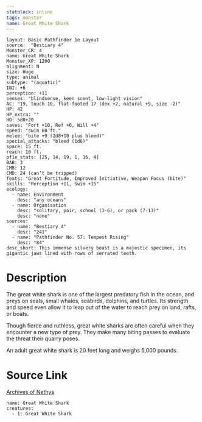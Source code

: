 ```yaml
---
statblock: inline
tags: monster
name: Great White Shark
---
```

```statblock
layout: Basic Pathfinder 1e Layout
source:  "Bestiary 4"
Monster_CR: 4
name: Great White Shark
Monster_XP: 1200
alignment: N
size: Huge
type: animal
subtype: "(aquatic)"
INI: +6
perception: +11
senses: "blindsense, keen scent, low-light vision"
AC: "19, touch 10, flat-footed 17 (dex +2, natural +9, size -2)"
HP: 42
HP_extra: ""
HD: 5d8+20
saves: "Fort +10, Ref +6, Will +4"
speed: "swim 60 ft."
melee: "bite +9 (2d8+10 plus bleed)"
special_attacks: "bleed (1d6)"
space: 15 ft.
reach: 10 ft.
pf1e_stats: [25, 14, 19, 1, 16, 4]
BAB: 3
CMB: 12
CMD: 24 (can’t be tripped)
feats: "Great Fortitude, Improved Initiative, Weapon Focus (bite)"
skills: "Perception +11, Swim +15"
ecology:
  - name: Environment
    desc: "any oceans"
  - name: Organisation
    desc: "solitary, pair, school (3-6), or pack (7-13)"
    desc: "none"
sources:
  - name: "Bestiary 4"
    desc: "241"
  - name: "Pathfinder No. 57: Tempest Rising"
    desc: "84"
desc_short: This immense silvery beast is a majestic specimen, its gigantic jaws lined with rows of serrated teeth.
```
# Description
The great white shark is one of the largest predatory fish in the ocean, and preys on seals, small whales, seabirds, dolphins, and turtles. Its strength and speed even allow it to leap out of the water to reach prey on land, rafts, or boats.

Though fierce and ruthless, great white sharks are often careful when they encounter a new type of prey. They make many biting passes to evaluate the threat their quarry poses.

An adult great white shark is 20 feet long and weighs 5,000 pounds.
# Source Link
[Archives of Nethys](https://aonprd.com/MonsterDisplay.aspx?ItemName=Great%20White%20Shark)
```encounter-table
name: Great White Shark
creatures:
  - 1: Great White Shark
```
